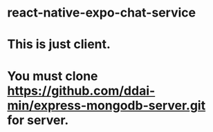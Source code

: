 # react-native-expo-chat-service
# This is just client.
# You must clone https://github.com/ddai-min/express-mongodb-server.git for server.

